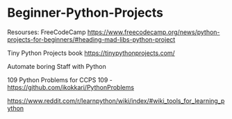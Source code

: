 # Beginner-Python-Projects


Resourses:
FreeCodeCamp
https://www.freecodecamp.org/news/python-projects-for-beginners/#heading-mad-libs-python-project

Tiny Python Projects book
https://tinypythonprojects.com/

Automate boring Staff with Python

109 Python Problems for CCPS 109 - https://github.com/ikokkari/PythonProblems

https://www.reddit.com/r/learnpython/wiki/index/#wiki_tools_for_learning_python
